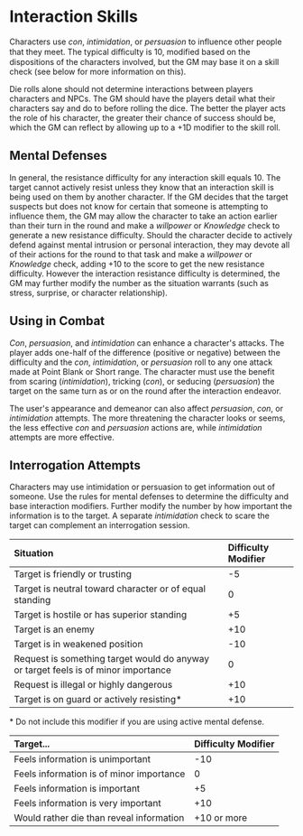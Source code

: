 # Interaction Skills

Characters use *con*, *intimidation*, or *persuasion* to influence other people that they meet. The typical diﬃculty is
10, modified based on the dispositions of the characters involved, but the GM may base it on a skill check (see below
for more information on this).

Die rolls alone should not determine interactions between players characters and NPCs. The GM should have the players
detail what their characters say and do to before rolling the dice. The better the player acts the role of his
character, the greater their chance of success should be, which the GM can reflect by allowing up to a +1D modifier to
the skill roll.

## Mental Defenses
In general, the resistance difficulty for any interaction skill equals 10. The target cannot actively resist unless they
know that an interaction skill is being used on them by another character. If the GM decides that the target suspects
but does not know for certain that someone is attempting to influence them, the GM may allow the character to take an
action earlier than their turn in the round and make a *willpower* or *Knowledge* check to generate a new resistance
difficulty. Should the character decide to actively defend against mental intrusion or personal interaction, they may
devote all of their actions for the round to that task and make a *willpower* or *Knowledge* check, adding +10 to the
score to get the new resistance difficulty. However the interaction resistance difficulty is determined, the GM may
further modify the number as the situation warrants (such as stress, surprise, or character relationship).

## Using in Combat

*Con*, *persuasion*, and *intimidation* can enhance a character's attacks. The player adds one-half of the difference
(positive or negative) between the difficulty and the *con*, *intimidation*, or *persuasion* roll to any one attack made
at Point Blank or Short range. The character must use the benefit from scaring (*intimidation*), tricking (*con*), or
seducing (*persuasion*) the target on the same turn as or on the round after the interaction endeavor.

The user's appearance and demeanor can also affect *persuasion*, *con*, or *intimidation* attempts. The more threatening
the character looks or seems, the less effective *con* and *persuasion* actions are, while *intimidation* attempts are
more effective.

## Interrogation Attempts

Characters may use intimidation or persuasion to get information out of someone. Use the rules for mental defenses to
determine the difficulty and base interaction modifiers. Further modify the number by how important the information is
to the target. A separate *intimidation* check to scare the target can complement an interrogation session.

| Situation                                                                          | Difficulty Modifier |
| :--------------------------------------------------------------------------------- | :------------------ |
| Target is friendly or trusting                                                     | -5                  |
| Target is neutral toward character or of equal standing                            | 0                   |
| Target is hostile or has superior standing                                         | +5                  |
| Target is an enemy                                                                 | +10                 |
| Target is in weakened position                                                     | -10                 |
| Request is something target would do anyway or target feels is of minor importance | 0                   |
| Request is illegal or highly dangerous                                             | +10                 |
| Target is on guard or actively resisting*                                          | +10                 |

\* Do not include this modifier if you are using active mental defense.

| Target...                                | Difficulty Modifier |
| :--------------------------------------- | :------------------ |
| Feels information is unimportant         | -10                 |
| Feels information is of minor importance | 0                   |
| Feels information is important           | +5                  |
| Feels information is very important      | +10                 |
| Would rather die than reveal information | +10 or more         |
